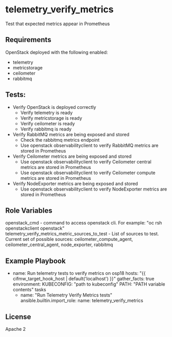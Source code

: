 telemetry_verify_metrics
=========

Test that expected metrics appear in Prometheus

Requirements
------------
OpenStack deployed with the following enabled:
- telemetry
- metricstorage
- ceilometer
- rabbitmq

Tests:
------
- Verify OpenStack is deployed correctly
    - Verify telemetry is ready
    - Verify metricstorage is ready
    - Verify ceilometer is ready
    - Verify rabbitmq is ready
- Verify RabbitMQ metrics are being exposed and stored
    - Check the rabbitmq metrics endpoint
    - Use openstack observabilityclient to verify RabbitMQ metrics are stored in Prometheus
- Verify Ceilometer metrics are being exposed and stored
    - Use openstack observabilityclient to verify Ceilometer central metrics are stored in Prometheus
    - Use openstack observabilityclient to verify Ceilometer compute metrics are stored in Prometheus
- Verify NodeExporter metrics are being exposed and stored
    - Use openstack observabilityclient to verify NodeExporter metrics are stored in Prometheus

Role Variables
--------------
openstack\_cmd - command to access openstack cli. For example: "oc rsh openstackclient openstack"
telemetry\_verify\_metrics\_metric\_sources\_to\_test - List of sources to test. Current set of possible sources: ceilometer\_compute\_agent, ceilometer\_central\_agent, node\_exporter, rabbitmq

Example Playbook
----------------
- name: Run telemetry tests to verify metrics on osp18
  hosts:  "{{ cifmw\_target\_hook\_host | default('localhost')  }}"
  gather\_facts: true
  environment:
    KUBECONFIG: "path to kubeconfig"
    PATH: "PATH variable contents"
  tasks
    - name: "Run Telemetry Verify Metrics tests"
      ansible.builtin.import_role:
        name: telemetry_verify_metrics

License
-------

Apache 2
